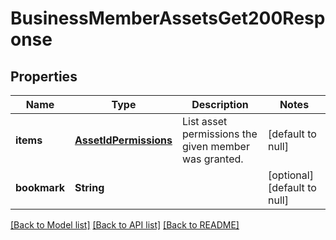 # BusinessMemberAssetsGet200Response

## Properties
Name | Type | Description | Notes
------------ | ------------- | ------------- | -------------
**items** | [**AssetIdPermissions**](AssetIdPermissions.md) | List asset permissions the given member was granted. | [default to null]
**bookmark** | **String** |  | [optional] [default to null]

[[Back to Model list]](../README.md#documentation-for-models) [[Back to API list]](../README.md#documentation-for-api-endpoints) [[Back to README]](../README.md)


